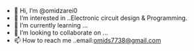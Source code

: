 - 👋 Hi, I’m @omidzarei0
- 👀 I’m interested in ..Electronic circuit design & Programming.
- 🌱 I’m currently learning ...
- 💞️ I’m looking to collaborate on ...
- 📫 How to reach me ..email:omids7738@gmail.com

<!---
omidzarei0/omidzarei0 is a ✨ special ✨ repository because its `README.md` (this file) appears on your GitHub profile.
You can click the Preview link to take a look at your changes.
--->
